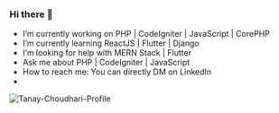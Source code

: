 ### Hi there 👋

- I’m currently working on PHP | CodeIgniter | JavaScript | CorePHP
- I’m currently learning ReactJS | Flutter | Django
- I’m looking for help with MERN Stack | Flutter
- Ask me about PHP | CodeIgniter | JavaScript
- How to reach me: You can directly DM on LinkedIn
- 

![Tanay-Choudhari-Profile](https://github-readme-stats.vercel.app/api?username=TanayChoudhari&show_icons=true&theme=merko)
